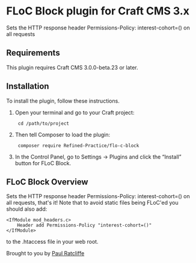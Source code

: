 # FLoC Block plugin for Craft CMS 3.x

Sets the HTTP response header Permissions-Policy: interest-cohort=() on all requests

## Requirements

This plugin requires Craft CMS 3.0.0-beta.23 or later.

## Installation

To install the plugin, follow these instructions.

1. Open your terminal and go to your Craft project:

        cd /path/to/project

2. Then tell Composer to load the plugin:

        composer require Refined-Practice/flo-c-block

3. In the Control Panel, go to Settings → Plugins and click the “Install” button for FLoC Block.

## FLoC Block Overview

Sets the HTTP response header Permissions-Policy: interest-cohort=() on all requests, that's it! Note that to avoid static files being FLoC'ed you should also add:

```
<IfModule mod_headers.c>
    Header add Permissions-Policy "interest-cohort=()"
</IfModule>
```
to the .htaccess file in your web root.

Brought to you by [Paul Ratcliffe](https://www.refinedpractice.com)
